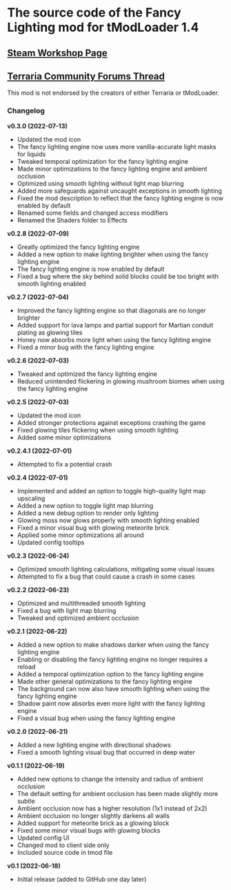 ﻿# The source code of the Fancy Lighting mod for tModLoader 1.4

## [Steam Workshop Page](https://steamcommunity.com/sharedfiles/filedetails/?id=2822950837)
## [Terraria Community Forums Thread](https://forums.terraria.org/index.php?threads/fancy-lighting-mod.113067/)

This mod is not endorsed by the creators of either Terraria or tModLoader.

### Changelog

**v0.3.0 (2022-07-13)**
- Updated the mod icon
- The fancy lighting engine now uses more vanilla-accurate light masks for liquids
- Tweaked temporal optimization for the fancy lighting engine
- Made minor optimizations to the fancy lighting engine and ambient occlusion
- Optimized using smooth lighting without light map blurring
- Added more safeguards against uncaught exceptions in smooth lighting
- Fixed the mod description to reflect that the fancy lighting engine is now enabled by default
- Renamed some fields and changed access modifiers
- Renamed the Shaders folder to Effects

**v0.2.8 (2022-07-09)**
- Greatly optimized the fancy lighting engine
- Added a new option to make lighting brighter when using the fancy lighting engine
- The fancy lighting engine is now enabled by default
- Fixed a bug where the sky behind solid blocks could be too bright with smooth lighting enabled

**v0.2.7 (2022-07-04)**
- Improved the fancy lighting engine so that diagonals are no longer brighter
- Added support for lava lamps and partial support for Martian conduit plating as glowing tiles
- Honey now absorbs more light when using the fancy lighting engine
- Fixed a minor bug with the fancy lighting engine

**v0.2.6 (2022-07-03)**
- Tweaked and optimized the fancy lighting engine
- Reduced unintended flickering in glowing mushroom biomes when using the fancy lighting engine

**v0.2.5 (2022-07-03)**
- Updated the mod icon
- Added stronger protections against exceptions crashing the game
- Fixed glowing tiles flickering when using smooth lighting
- Added some minor optimizations

**v0.2.4.1 (2022-07-01)**
- Attempted to fix a potential crash

**v0.2.4 (2022-07-01)**
- Implemented and added an option to toggle high-quality light map upscaling
- Added a new option to toggle light map blurring
- Added a new debug option to render only lighting
- Glowing moss now glows properly with smooth lighting enabled
- Fixed a minor visual bug with glowing meteorite brick
- Applied some minor optimizations all around
- Updated config tooltips

**v0.2.3 (2022-06-24)**
- Optimized smooth lighting calculations, mitigating some visual issues
- Attempted to fix a bug that could cause a crash in some cases

**v0.2.2 (2022-06-23)**
- Optimized and multithreaded smooth lighting
- Fixed a bug with light map blurring
- Tweaked and optimized ambient occlusion

**v0.2.1 (2022-06-22)**
- Added a new option to make shadows darker when using the fancy lighting engine
- Enabling or disabling the fancy lighting engine no longer requires a reload
- Added a temporal optimization option to the fancy lighting engine
- Made other general optimizations to the fancy lighting engine
- The background can now also have smooth lighting when using the fancy lighting engine
- Shadow paint now absorbs even more light with the fancy lighting engine
- Fixed a visual bug when using the fancy lighting engine

**v0.2.0 (2022-06-21)**
- Added a new lighting engine with directional shadows
- Fixed a smooth lighting visual bug that occurred in deep water

**v0.1.1 (2022-06-19)**
- Added new options to change the intensity and radius of ambient occlusion
- The default setting for ambient occlusion has been made slightly more subtle
- Ambient occlusion now has a higher resolution (1x1 instead of 2x2)
- Ambient occlusion no longer slightly darkens all walls
- Added support for meteorite brick as a glowing block
- Fixed some minor visual bugs with glowing blocks
- Updated config UI
- Changed mod to client side only
- Included source code in tmod file

**v0.1 (2022-06-18)**
- Initial release (added to GitHub one day later)